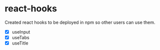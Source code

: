 # react-hooks

Created react hooks to be deployed in npm so other users can use them.

- [x] useInput
- [x] useTabs
- [x] useTitle
